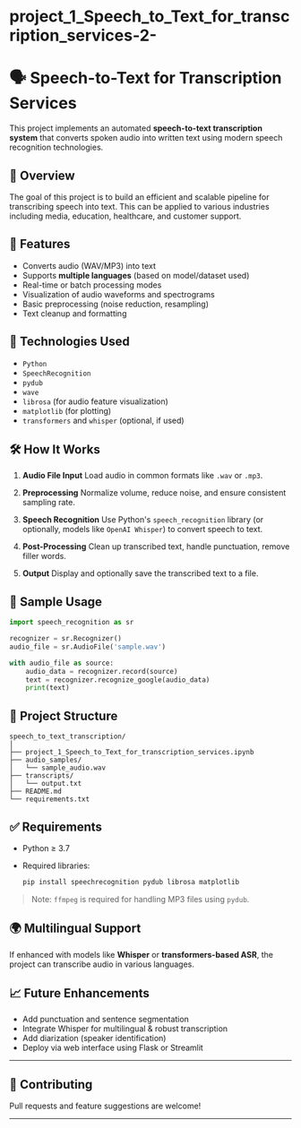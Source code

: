# project_1_Speech_to_Text_for_transcription_services-2-

# 🗣️ Speech-to-Text for Transcription Services

This project implements an automated **speech-to-text transcription system** that converts spoken audio into written text using modern speech recognition technologies.

## 📌 Overview

The goal of this project is to build an efficient and scalable pipeline for transcribing speech into text. This can be applied to various industries including media, education, healthcare, and customer support.

## 🚀 Features

* Converts audio (WAV/MP3) into text
* Supports **multiple languages** (based on model/dataset used)
* Real-time or batch processing modes
* Visualization of audio waveforms and spectrograms
* Basic preprocessing (noise reduction, resampling)
* Text cleanup and formatting

## 🧰 Technologies Used

* `Python`
* `SpeechRecognition`
* `pydub`
* `wave`
* `librosa` (for audio feature visualization)
* `matplotlib` (for plotting)
* `transformers` and `whisper` (optional, if used)

## 🛠️ How It Works

1. **Audio File Input**
   Load audio in common formats like `.wav` or `.mp3`.

2. **Preprocessing**
   Normalize volume, reduce noise, and ensure consistent sampling rate.

3. **Speech Recognition**
   Use Python's `speech_recognition` library (or optionally, models like `OpenAI Whisper`) to convert speech to text.

4. **Post-Processing**
   Clean up transcribed text, handle punctuation, remove filler words.

5. **Output**
   Display and optionally save the transcribed text to a file.

## 🧪 Sample Usage

```python
import speech_recognition as sr

recognizer = sr.Recognizer()
audio_file = sr.AudioFile('sample.wav')

with audio_file as source:
    audio_data = recognizer.record(source)
    text = recognizer.recognize_google(audio_data)
    print(text)
```

## 📂 Project Structure

```
speech_to_text_transcription/
│
├── project_1_Speech_to_Text_for_transcription_services.ipynb
├── audio_samples/
│   └── sample_audio.wav
├── transcripts/
│   └── output.txt
├── README.md
└── requirements.txt
```

## ✅ Requirements

* Python ≥ 3.7
* Required libraries:

  ```bash
  pip install speechrecognition pydub librosa matplotlib
  ```

> Note: `ffmpeg` is required for handling MP3 files using `pydub`.

## 🌍 Multilingual Support

If enhanced with models like **Whisper** or **transformers-based ASR**, the project can transcribe audio in various languages.

## 📈 Future Enhancements

* Add punctuation and sentence segmentation
* Integrate Whisper for multilingual & robust transcription
* Add diarization (speaker identification)
* Deploy via web interface using Flask or Streamlit

---

## 🤝 Contributing

Pull requests and feature suggestions are welcome!

---
